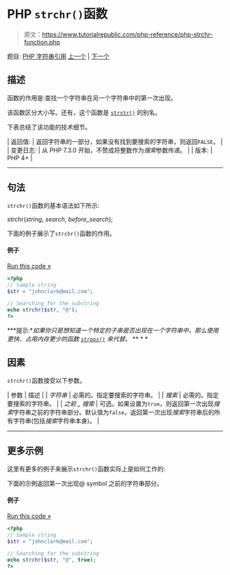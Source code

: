 # PHP `strchr()`函数

> 原文：<https://www.tutorialrepublic.com/php-reference/php-strchr-function.php>

题目: [PHP 字符串引用](php-string-functions.php) [上一个](php-strcasecmp-function.php) | [下一个](php-strcmp-function.php)

## 描述

函数的作用是:查找一个字符串在另一个字符串中的第一次出现。

该函数区分大小写。还有，这个函数是 [`strstr()`](php-strstr-function.php) 的别名。

下表总结了该功能的技术细节。

| 返回值: | 返回字符串的一部分，如果没有找到要搜索的字符串，则返回`FALSE`。 |
| 变更日志: | 从 PHP 7.3.0 开始，不赞成将整数作为*搜索*参数传递。 |
| 版本: | PHP 4+ |

* * *

## 句法

`strchr()`函数的基本语法如下所示:

strchr(*string*, *search*, *before_search*);

下面的例子展示了`strchr()`函数的作用。

#### 例子

[Run this code »](../codelab.php?topic=php&file=find-the-first-occurrence-of-a-string-using-strchr "Run this code to view the output")

```php
<?php
// Sample string
$str = "johnclark@mail.com";

// Searching for the substring
echo strchr($str, "@");
?>
```

 ***提示:**如果你只是想知道一个特定的子串是否出现在一个字符串中，那么使用更快、占用内存更少的函数 [`strpos()`](php-strpos-function.php) 来代替。*  ** * *

## 因素

`strchr()`函数接受以下参数。

| 参数 | 描述 |
| *字符串* | 必需的。指定要搜索的字符串。 |
| *搜索* | 必需的。指定要搜索的字符串。 |
| *之前 _ 搜索* | 可选。如果设置为`true`，则返回第一次出现*搜索*字符串之前的字符串部分。默认值为`false`，返回第一次出现*搜索*字符串后的所有字符串(包括*搜索*字符串本身)。 |

* * *

## 更多示例

这里有更多的例子来展示`strchr()`函数实际上是如何工作的:

下面的示例返回第一次出现@ symbol 之前的字符串部分。

#### 例子

[Run this code »](../codelab.php?topic=php&file=passing-the-third-parameter-in-strchr "Run this code to view the output")

```php
<?php
// Sample string
$str = "johnclark@mail.com";

// Searching for the substring
echo strchr($str, "@", true);
?>
```

